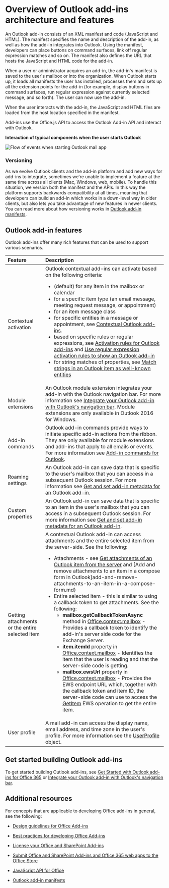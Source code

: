 
# Overview of Outlook add-ins architecture and features

An Outlook add-in consists of an XML manifest and code (JavaScript and HTML). The manifest specifies the name and description of the add-in, as well as how the add-in integrates into Outlook. Using the manifest, developers can place buttons on command surfaces, link off regular expression matches and so on. The manifest also defines the URL that hosts the JavaScript and HTML code for the add-in.

When a user or administrator acquires an add-in, the add-in's manifest is saved to the user's mailbox or into the organization. When Outlook starts up, it loads all manifests the user has installed, processes them and sets up all the extension points for the add-in (for example, display buttons in command surfaces, run regular expression against currently selected message, and so forth). The user can now use the add-in.

When the user interacts with the add-in, the JavaScript and HTML files are loaded from the host location specified in the manifest.

Add-ins use the Office.js API to access the Outlook Add-in API and interact with Outlook.


**Interaction of typical components when the user starts Outlook**

![Flow of events when starting Outlook mail app](../../images/olowawecon15_LoadingDOMAgaveRuntime.png)
### Versioning

As we evolve Outlook clients and the add-in platform and add new ways for add-ins to integrate, sometimes we're unable to implement a feature at the same time across all clients (Mac, Windows, web, mobile). To handle this situation, we version both the manifest and the APIs. In this way the platform supports backwards compatibility at all times, meaning that developers can build an add-in which works in a down-level way in older clients, but also lets you take advantage of new features in newer clients. You can read more about how versioning works in [Outlook add-in manifests](manifests/manifests.md).


## Outlook add-in features

Outlook add-ins offer many rich features that can be used to support various scenarios.



|**Feature**|**Description**|
|:-----|:-----|
|Contextual activation|Outlook contextual add-ins can activate based on the following criteria:<ul><li>(default) for any item in the mailbox or calendar</li><li>for a specific item type (an email message, meeting request message, or appointment)</li><li>for an item message class</li><li>for specific entities in a message or appointment, see [Contextual Outlook add-ins](contextual-outlook-add-ins.md).</li><li>based on specific rules or regular expressions, see [Activation rules for Outlook add-ins](manifests/activation-rules.md) and [Use regular expression activation rules to show an Outlook add-in](use-regular-expressions-to-show-an-outlook-add-in.md)</li><li>for string matches of properties, see [Match strings in an Outlook item as well-known entities](match-strings-in-an-item-as-well-known-entities.md)</li></ul>|
|Module extensions|An Outlook module extension integrates your add-in with the Outlook navigation bar. For more information see [Integrate your Outlook add-in with Outlook's navigation bar](../outlook/extension-module-outlook-add-ins.md). Module extensions are only available in Outlook 2016 for Windows.|
|Add-in commands|Outlook add-in commands provide ways to initiate specific add-in actions from the ribbon. They are only available for module extensions and add-ins that apply to all emails or events. For more information see [Add-in commands for Outlook](../outlook/add-in-commands-for-outlook.md). |
|Roaming settings|An Outlook add-in can save data that is specific to the user's mailbox that you can access in a subsequent Outlook session. For more information see [Get and set add-in metadata for an Outlook add-in](../outlook/metadata-for-an-outlook-add-in.md). |
|Custom properties|An Outlook add-in can save data that is specific to an item in the user's mailbox that you can access in a subsequent Outlook session. For more information see [Get and set add-in metadata for an Outlook add-in](../outlook/metadata-for-an-outlook-add-in.md).|
|Getting attachments or the entire selected item|A contextual Outlook add-in can access attachments and the entire selected item from the server-side. See the following:<ul><li>Attachments - see [Get attachments of an Outlook item from the server](get-attachments-of-an-outlook-item.md) and [Add and remove attachments to an item in a compose form in Outlook]add-and-remove-attachments-to-an-item-in-a-compose-form.md)</li><li>Entire selected item - this is similar to using a callback token to get attachments. See the following:<ul><li>**mailbox.getCallbackTokenAsync** method in [Office.context.mailbox](../../reference/outlook/Office.context.mailbox.md) - Provides a callback token to identify the add-in's server side code for the Exchange Server.</li><li>**item.itemId** property in [Office.context.mailbox](../../reference/outlook/Office.context.mailbox.item.md) - Identifies the item that the user is reading and that the server-side code is getting.</li><li>**mailbox.ewsUrl** property in [Office.context.mailbox](../../reference/outlook/Office.context.mailbox.md) - Provides the EWS endpoint URL which, together with the callback token and item ID, the server-side code can use to access the [GetItem](http://msdn.microsoft.com/en-us/library/e3590b8b-c2a7-4dad-a014-6360197b68e4(Office.15).aspx) EWS operation to get the entire item.</li></ul></li></ul>|
|User profile|A mail add-in can access the display name, email address, and time zone in the user's profile. For more information see the [UserProfile](../../reference/outlook/Office.context.mailbox.userProfile.md) object.|

## Get started building Outlook add-ins

To get started building Outlook add-ins, see [Get Started with Outlook add-ins for Office 365](https://docs.microsoft.com/en-us/outlook/add-ins/addin-tutorial) or [Integrate your Outlook add-in with Outlook's navigation bar](../outlook/extension-module-outlook-add-ins.md).


## Additional resources

For concepts that are applicable to developing Office add-ins in general, see the following:

- [Design guidelines for Office Add-ins](../../docs/design/add-in-design.md)

- [Best practices for developing Office Add-ins](../../docs/design/add-in-development-best-practices.md)

- [License your Office and SharePoint Add-ins](http://msdn.microsoft.com/library/3e0e8ff6-66d6-44ff-b0c2-59108ebd9181%28Office.15%29.aspx)

- [Submit Office and SharePoint Add-ins and Office 365 web apps to the Office Store](http://msdn.microsoft.com/library/ff075782-1303-4517-91cc-b3d730e9b9ae%28Office.15%29.aspx)

- [JavaScript API for Office](../../reference/javascript-api-for-office.md)

- [Outlook add-in manifests](../outlook/manifests/manifests.md)


